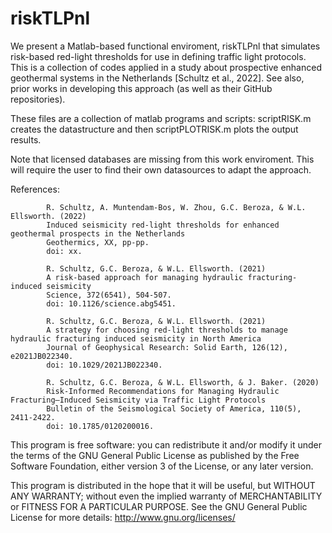 # riskTLPnl

We present a Matlab-based functional enviroment, riskTLPnl that simulates risk-based red-light thresholds for use in defining traffic light protocols.  This is a collection of codes applied in a study about prospective enhanced geothermal systems in the Netherlands [Schultz et al., 2022].  See also, prior works in developing this approach (as well as their GitHub repositories).

These files are a collection of matlab programs and scripts: scriptRISK.m creates the datastructure and then scriptPLOTRISK.m plots the output results.

Note that licensed databases are missing from this work enviroment.  This will require the user to find their own datasources to adapt the approach.

References: 
            
            R. Schultz, A. Muntendam‐Bos, W. Zhou, G.C. Beroza, & W.L. Ellsworth. (2022)
            Induced seismicity red-light thresholds for enhanced geothermal prospects in the Netherlands
            Geothermics, XX, pp-pp.
            doi: xx.
            
            R. Schultz, G.C. Beroza, & W.L. Ellsworth. (2021)
            A risk-based approach for managing hydraulic fracturing-induced seismicity
            Science, 372(6541), 504-507.
            doi: 10.1126/science.abg5451.
            
            R. Schultz, G.C. Beroza, & W.L. Ellsworth. (2021)
            A strategy for choosing red-light thresholds to manage hydraulic fracturing induced seismicity in North America
            Journal of Geophysical Research: Solid Earth, 126(12), e2021JB022340.
            doi: 10.1029/2021JB022340.
            
            R. Schultz, G.C. Beroza, & W.L. Ellsworth, & J. Baker. (2020)
            Risk‐Informed Recommendations for Managing Hydraulic Fracturing–Induced Seismicity via Traffic Light Protocols
            Bulletin of the Seismological Society of America, 110(5), 2411-2422.
            doi: 10.1785/0120200016.


This program is free software: you can redistribute it and/or modify it under the terms of the GNU General Public License as published by the Free Software Foundation, either version 3 of the License, or any later version.

This program is distributed in the hope that it will be useful, but WITHOUT ANY WARRANTY; without even the implied warranty of MERCHANTABILITY or FITNESS FOR A PARTICULAR PURPOSE.  See the GNU General Public License for more details: http://www.gnu.org/licenses/
